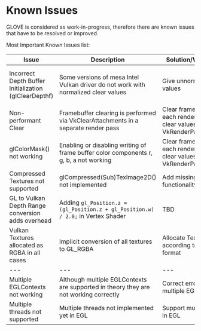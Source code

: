 # Known Issues

GLOVE is considered as work-in-progress, therefore there are known issues that have to be resolved or improved.

Most Important Known Issues list:

| **Issue** | **Description** | **Solution/Workaround** | **Status** |
| --- | --- | --- | --- |
| Incorrect Depth Buffer Initialization (glClearDepthf) | Some versions of mesa Intel Vulkan driver do not work with normalized clear values | Give unnormalized clear values | **resolved with workaround** (see issue [#5](https://github.com/Think-Silicon/GLOVE/issues/5)) |
| Non-performant Clear| Framebuffer clearing is performed via VkClearAttachments in a separate render pass | Clear framebuffer inside each renderpass (set clear values in VkRenderPassBeginInfo) | see issue [#5](https://github.com/Think-Silicon/GLOVE/issues/5) |
| glColorMask() not working | Enabling or disabling writing of frame buffer color components r, g, b, a not working | Clear framebuffer inside each renderpass (set clear values in VkRenderPassBeginInfo) | see issue [#5](https://github.com/Think-Silicon/GLOVE/issues/5) |
| Compressed Textures not supported | glCompressed(Sub)TexImage2D() not implemented | Add missing functionality | see issue [#6](https://github.com/Think-Silicon/GLOVE/issues/6) |
| GL to Vulkan Depth Range conversion adds overhead| Adding ``` gl_Position.z = (gl_Position.z + gl_Position.w) / 2.0; ``` in Vertex Shader | TBD | **unresolved** |
| Vulkan Textures allocated as RGBA in all cases  | Implicit conversion of all textures to GL_RGBA | Allocate Textures according to the input format | see issue [#7](https://github.com/Think-Silicon/GLOVE/issues/7) |
| --- | --- | --- | --- |
| Multiple EGLContexts not working  | Although multiple EGLContexts are supported in theory they are not working correctly| Correct errors related to multiple EGLContexts | **unresolved** |
| Multiple threads not supported  | Multiple threads not implemented yet in EGL | Support multiple threads in EGL | **unresolved** |
